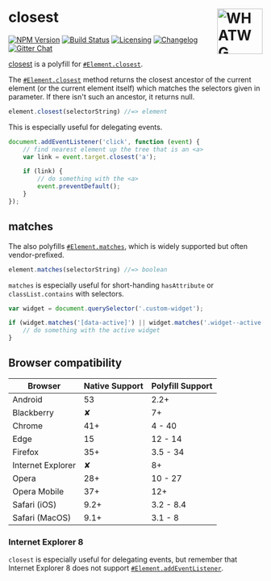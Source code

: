 # closest [<img src="https://upload.wikimedia.org/wikipedia/commons/5/52/WHATWG_DOM_logo.svg" alt="WHATWG DOM logo" width="90" height="90" align="right">][closest]

[![NPM Version][npm-img]][npm-url]
[![Build Status][cli-img]][cli-url]
[![Licensing][lic-img]][lic-url]
[![Changelog][log-img]][log-url]
[![Gitter Chat][git-img]][git-url]

[closest] is a polyfill for [`#Element.closest`].

The [`#Element.closest`] method returns the closest ancestor of the current
element (or the current element itself) which matches the selectors given in
parameter. If there isn't such an ancestor, it returns null.

```js
element.closest(selectorString) //=> element
```

This is especially useful for delegating events.

```js
document.addEventListener('click', function (event) {
	// find nearest element up the tree that is an <a>
	var link = event.target.closest('a');

	if (link) {
		// do something with the <a>
		event.preventDefault();
	}
});
```

## matches

The  also polyfills [`#Element.matches`], which is
widely supported but often vendor-prefixed.

```js
element.matches(selectorString) //=> boolean
```

`matches` is especially useful for short-handing `hasAttribute` or
`classList.contains` with selectors.

```js
var widget = document.querySelector('.custom-widget');

if (widget.matches('[data-active]') || widget.matches('.widget--active')) {
	// do something with the active widget
}
```

## Browser compatibility

| Browser           | Native Support | Polyfill Support |
| ----------------- | -------------- | ---------------- |
| Android           | 53             | 2.2+             |
| Blackberry        | ✘              | 7+               |
| Chrome            | 41+            | 4 - 40           |
| Edge              | 15             | 12 - 14          |
| Firefox           | 35+            | 3.5 - 34         |
| Internet Explorer | ✘              | 8+               |
| Opera             | 28+            | 10 - 27          |
| Opera Mobile      | 37+            | 12+              |
| Safari (iOS)      | 9.2+           | 3.2 - 8.4        |
| Safari (MacOS)    | 9.1+           | 3.1 - 8          |

### Internet Explorer 8

`closest` is especially useful for delegating events, but remember that
Internet Explorer 8 does not support [`#Element.addEventListener`].

[closest]: https://github.com/jonathantneal/closest
[`#Element.closest`]: https://dom.spec.whatwg.org/#dom-element-closest
[`#Element.matches`]: https://dom.spec.whatwg.org/#dom-element-matches
[`#Element.addEventListener`]: https://developer.mozilla.org/en-US/docs/Web/API/EventTarget.addEventListener#Browser_compatibility

[npm-url]: https://www.npmjs.com/package/element-closest
[npm-img]: https://img.shields.io/npm/v/element-closest.svg
[cli-url]: https://travis-ci.org/jonathantneal/closest
[cli-img]: https://img.shields.io/travis/jonathantneal/closest.svg
[lic-url]: LICENSE.md
[lic-img]: https://img.shields.io/npm/l/element-closest.svg
[log-url]: CHANGELOG.md
[log-img]: https://img.shields.io/badge/changelog-md-blue.svg
[git-url]: https://gitter.im/jonathantneal/closest
[git-img]: https://img.shields.io/badge/chat-gitter-blue.svg
